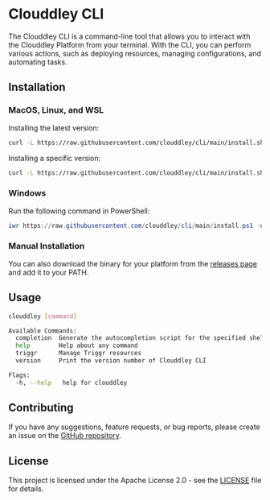 # Clouddley CLI

The Clouddley CLI is a command-line tool that allows you to interact with the Clouddley Platform from your terminal. With the CLI, you can perform various actions, such as deploying resources, managing configurations, and automating tasks.

## Installation

### MacOS, Linux, and WSL

Installing the latest version:

```bash
curl -L https://raw.githubusercontent.com/clouddley/cli/main/install.sh | sh
```

Installing a specific version:

```bash
curl -L https://raw.githubusercontent.com/clouddley/cli/main/install.sh | sh -s v0.1.4
```

### Windows

Run the following command in PowerShell:

```powershell
iwr https://raw.githubusercontent.com/clouddley/cli/main/install.ps1 -useb | iex
```

### Manual Installation

You can also download the binary for your platform from the [releases page](https://github.com/clouddley/cli/releases) and add it to your PATH.

## Usage

```bash
clouddley [command]

Available Commands:
  completion  Generate the autocompletion script for the specified shell
  help        Help about any command
  triggr      Manage Triggr resources
  version     Print the version number of Clouddley CLI

Flags:
  -h, --help   help for clouddley
```

## Contributing

If you have any suggestions, feature requests, or bug reports, please create an issue on the [GitHub repository](https://github.com/clouddley/cli).

## License

This project is licensed under the Apache License 2.0 - see the [LICENSE](LICENSE) file for details.
